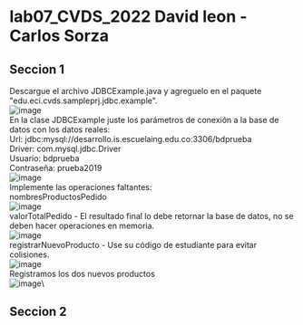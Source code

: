 # lab07_CVDS_2022 David leon - Carlos Sorza
## Seccion 1
Descargue el archivo JDBCExample.java y agreguelo en el paquete "edu.eci.cvds.sampleprj.jdbc.example".\
![image](https://user-images.githubusercontent.com/98216838/159819715-b0213999-b80d-446b-9937-25c70e4d1f36.png)\
En la clase JDBCExample juste los parámetros de conexión a la base de datos con los datos reales:\
Url: jdbc:mysql://desarrollo.is.escuelaing.edu.co:3306/bdprueba\
Driver: com.mysql.jdbc.Driver\
Usuario: bdprueba\
Contraseña: prueba2019\
![image](https://user-images.githubusercontent.com/98216838/159822276-18f9faa8-9c4b-4462-bd28-39ae33a52da4.png)\
Implemente las operaciones faltantes:\
nombresProductosPedido\
![image](https://user-images.githubusercontent.com/98216838/159823591-f3688ef3-54d6-400a-a813-89ad9d597436.png)\
valorTotalPedido - El resultado final lo debe retornar la base de datos, no se deben hacer operaciones en memoria.\
![image](https://user-images.githubusercontent.com/98216838/159823562-8e3f762a-b0b5-430d-9f20-1f394aa0df07.png)\
registrarNuevoProducto - Use su código de estudiante para evitar colisiones.\
![image](https://user-images.githubusercontent.com/98216838/159823525-97e4f7e5-3b4f-4806-aff0-e3cbc3e04d1f.png)\
Registramos los dos nuevos productos\
![image](https://user-images.githubusercontent.com/98216838/159822355-f714458d-f3f7-464a-ae15-1f2bb7270419.png)\
## Seccion 2
